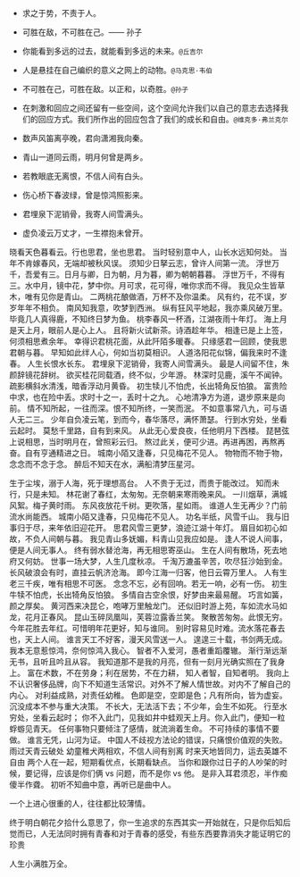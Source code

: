 - 求之于势，不责于人。

- 可胜在敌，不可胜在己。—— 孙子

- 你能看到多远的过去，就能看到多远的未来。`@丘吉尔`

- 人是悬挂在自己编织的意义之网上的动物。`@马克思·韦伯`

- 不可胜在己，可胜在敌。以正和，以奇胜。`@孙子`

- 在刺激和回应之间还留有一些空间，这个空间允许我们以自己的意志去选择我们的回应方式。我们所作出的回应包含了我们的成长和自由。`@维克多·弗兰克尔`

- 数声风笛离亭晚，君向潇湘我向秦。

- 青山一道同云雨，明月何曾是两乡。

- 若教眼底无离恨，不信人间有白头。

- 伤心桥下春波绿，曾是惊鸿照影来。

- 君埋泉下泥销骨，我寄人间雪满头。

- 虚负凌云万丈才，一生襟抱未曾开。

晓看天色暮看云。行也思君，坐也思君。
当时轻别意中人，山长水远知何处。
当年不肯嫁春风，无端却被秋风误。
须知少日拏云志，曾许人间第一流。
浮世万千，吾爱有三。日月与卿，日为朝，月为暮，卿为朝朝暮暮。
浮世万千，不得有三。水中月，镜中花，梦中你。月可求，花可得，唯你求而不得。
我见众生皆草木，唯有见你是青山。
二两桃花酿做酒，万杯不及你温柔。
风有约，花不误，岁岁年年不相负。
南风知我意，吹梦到西洲。
纵有狂风平地起，我亦乘风破万里。
毕竟几人真得鹿，不知终日梦为鱼。
桃李春风一杯酒，江湖夜雨十年灯。
海上月是天上月，眼前人是心上人。
且将新火试新茶。诗酒趁年华。
相逢已是上上签，何须相思煮余年。
幸得识君桃花面，从此阡陌多暖春。
只缘感君一回顾，使我思君朝与暮。
早知如此绊人心，何如当初莫相识。
人道洛阳花似锦，偏我来时不逢春。
人生长恨水长东。
君埋泉下泥销骨，我寄人间雪满头。
最是人间留不住，朱颜辞镜花辞树。
欲买桂花同载酒，终不似，少年游。
林深时见鹿，溪午不闻钟。
疏影横斜水清浅，暗香浮动月黄昏。
初生犊儿不怕虎，长出犄角反怕狼。
富贵险中求，也在险中丢。求时十之一，丢时十之九。
心地清净方为道，退步原来是向前。
情不知所起，一往而深。恨不知所终，一笑而泯。
不如意事常八九，可与语人无二三。
少年自负凌云笔，到而今，春华落尽，满怀萧瑟。
行到水穷处，坐看云起时。
莫愁千里路，自有到来风。
从此无心爱良夜，任他明月下西楼。
琵琶弦上说相思，当时明月在，曾照彩云归。
熬过此关，便可少进。再进再困，再熬再奋。自有亨通精进之日。
城南小陌又逢春，只见梅花不见人。
物物而不物于物，念念而不念于念。
醉后不知天在水，满船清梦压星河。

生于尘埃，溺于人海，死于理想高台。
人不贵于无过，而贵于能改过。
知而未行，只是未知。
林花谢了春红，太匆匆。无奈朝来寒雨晚来风。
一川烟草，满城风絮。梅子黄时雨。
东风夜放花千树。更吹落，星如雨。
谁道人生无再少？门前流水尚能西。
城南小陌又逢春，只见梅花不见人。
功名半纸，风雪千山。
我与旧事归于尽，来年依旧迎花开。
思君风雪三更梦，浪迹江湖十年灯。
眉目如初心如故，不负人间朝与暮。
我见青山多妩媚，料青山见我应如是。
逢人不说人间事，便是人间无事人。
终有弱水替沧海，再无相思寄巫山。
生在人间有散场，死去地府又何妨。
世事一场大梦，人生几度秋凉。
千淘万漉虽辛苦，吹尽狂沙始到金。
长风破浪会有时，直挂云帆济沧海。
即今江海一归客，他日云霄万里人。
人有生老三千疾，唯有相思不可医。
念念不忘，必有回响。若无一响，必有一伤。
初生牛犊不怕虎，长出犄角反怕狼。
多情自古空余恨，好梦由来最易醒。
巧言如簧，颜之厚矣。
黄河西来决昆仑，咆哮万里触龙门。
还似旧时游上苑，车如流水马如龙，花月正春风。
昆山玉碎凤凰叫，芙蓉泣露香兰笑。
聚散苦匆匆。此恨无穷。今年花胜去年红。可惜明年花更好，知与谁同。
别时容易见时难。流水落花春去也，天上人间。
谁言天工不好客，漫天风雪送一人。
遑遑三十载，书剑两无成。
我本无意惹惊鸿，奈何惊鸿入我心。
智者不入爱河，愚者重蹈覆辙。
渐行渐远渐无书，且听且吟且从容。
我知道那不是我的月亮，但有一刻月光确实照在了我身上。
富在术数，不在劳身；利在居势，不在力耕，
知人者智，自知者明。
我向上不认识奢侈品牌，向下不知道生活常识。对外不了解人情世故。对内不了解自己的内心。
对利益成熟，对责任幼稚。
色即是空，空即是色；凡有所向，皆为虚妄。
沉没成本不参与重大决策。
不长大，无法活下去；不少年，会生不如死。
行至水穷处，坐看云起时；
你不入此门，见我如井中蛙观天上月。你入此门，便知一粒蜉蝣见青天。
任何事物只要倾注了感情，就流淌着生命。
不可持续的事情不要做。
谁言无凭，山河为证。
中国人不歧视方法论的错误，只痛恨价值观的失败。
雨过天青云破处
幼童稚犬两相欢，不信人间有别离
时来天地皆同力，运去英雄不自由
两个人在一起，短期看优点，长期看缺点。
当你和跟你过日子的人吵架的时候，要记得，应该是你们俩 vs 问题，而不是你 vs 他。
是非入耳君须忍，半作痴傻半作聋。
初听不知曲中意，再听已是曲中人。

一个上进心很重的人，往往都比较薄情。

终于明白朝花夕拾什么意思了，你一生追求的东西其实一开始就在，只是你后知后觉而已，人无法同时拥有青春和对于青春的感受，有些东西要靠消失才能证明它的珍贵

人生小满胜万全。
